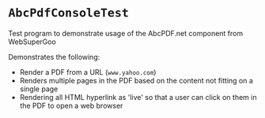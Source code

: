 # `AbcPdfConsoleTest`

Test program to demonstrate usage of the AbcPDF.net component from WebSuperGoo

Demonstrates the following:
- Render a PDF from a URL (`www.yahoo.com`)
- Renders multiple pages in the PDF based on the content not fitting on a single page
- Rendering all HTML hyperlink as 'live' so that a user can click on them in the PDF to open a web browser